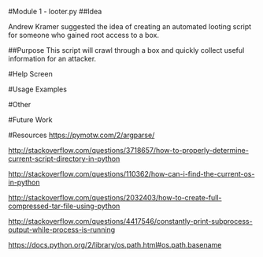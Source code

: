 #Module 1 - looter.py 
##Idea

Andrew Kramer suggested the idea of creating an automated looting script for someone who gained root access to a box.

##Purpose
This script will crawl through a box and quickly collect useful information for an attacker.

#Help Screen 

#Usage Examples

#Other

#Future Work

#Resources
https://pymotw.com/2/argparse/

http://stackoverflow.com/questions/3718657/how-to-properly-determine-current-script-directory-in-python

http://stackoverflow.com/questions/110362/how-can-i-find-the-current-os-in-python

http://stackoverflow.com/questions/2032403/how-to-create-full-compressed-tar-file-using-python

http://stackoverflow.com/questions/4417546/constantly-print-subprocess-output-while-process-is-running

https://docs.python.org/2/library/os.path.html#os.path.basename

